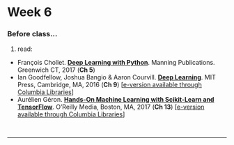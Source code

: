 # Week 6

### Before class...

1. read:
  * Fran&ccedil;ois Chollet. [__Deep Learning with Python__](https://www.manning.com/books/deep-learning-with-python-second-edition?gclid=EAIaIQobChMIpMGs9LWq9AIVGWKGCh3-ZAiREAAYASAAEgIOY_D_BwE). Manning Publications. Greenwich CT, 2017 (**Ch 5**)
  * Ian Goodfellow, Joshua Bangio & Aaron Courvill. [__Deep Learning__](https://mitpress.mit.edu/books/deep-learning). MIT Press, Cambridge, MA, 2016 (**Ch 9**) [[e-version available through Columbia Libraries](https://web-p-ebscohost-com.ezproxy.cul.columbia.edu/ehost/detail/detail?vid=0&sid=ae1fe930-c176-42a0-8117-f8ef78244076%40redis&bdata=JnNpdGU9ZWhvc3QtbGl2ZSZzY29wZT1zaXRl#AN=2565107&db=nlebk)]
  * Aur&eacute;lien G&eacute;ron. [__Hands-On Machine Learning with Scikit-Learn and TensorFlow__](https://www.oreilly.com/library/view/hands-on-machine-learning/9781492032632/). O’Reilly Media, Boston, MA, 2017 (**Ch 13**) [[e-version available through Columbia Libraries](https://web-p-ebscohost-com.ezproxy.cul.columbia.edu/ehost/detail/detail?vid=0&sid=822ed5e4-5bc5-47b9-b514-a669eafda44f%40redis&bdata=JnNpdGU9ZWhvc3QtbGl2ZSZzY29wZT1zaXRl#AN=1486117&db=nlebk)]


<br>

---
